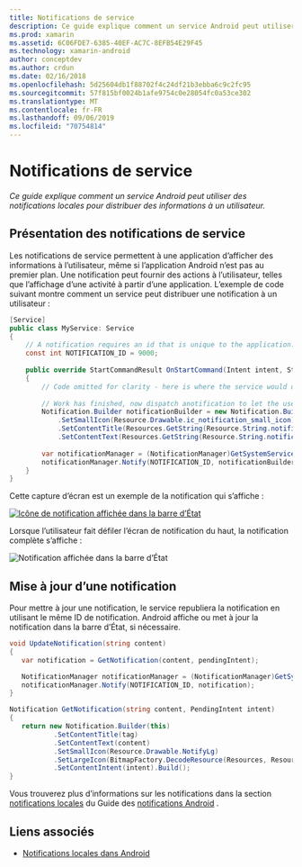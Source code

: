 ```yaml
---
title: Notifications de service
description: Ce guide explique comment un service Android peut utiliser des notifications locales pour distribuer des informations à un utilisateur.
ms.prod: xamarin
ms.assetid: 6C06FDE7-6385-40EF-AC7C-8EFB54E29F45
ms.technology: xamarin-android
author: conceptdev
ms.author: crdun
ms.date: 02/16/2018
ms.openlocfilehash: 5d25604db1f88702f4c24df21b3ebba6c9c2fc95
ms.sourcegitcommit: 57f815bf0024b1afe9754c0e28054fc0a53ce302
ms.translationtype: MT
ms.contentlocale: fr-FR
ms.lasthandoff: 09/06/2019
ms.locfileid: "70754814"
---
```

# <a name="service-notifications"></a>Notifications de service

_Ce guide explique comment un service Android peut utiliser des notifications locales pour distribuer des informations à un utilisateur._

## <a name="service-notifications-overview"></a>Présentation des notifications de service

Les notifications de service permettent à une application d’afficher des informations à l’utilisateur, même si l’application Android n’est pas au premier plan. Une notification peut fournir des actions à l’utilisateur, telles que l’affichage d’une activité à partir d’une application. L’exemple de code suivant montre comment un service peut distribuer une notification à un utilisateur :

```csharp
[Service]
public class MyService: Service 
{
    // A notification requires an id that is unique to the application.
    const int NOTIFICATION_ID = 9000;
    
    public override StartCommandResult OnStartCommand(Intent intent, StartCommandFlags flags, int startId)
    {
        // Code omitted for clarity - here is where the service would do something.
    
        // Work has finished, now dispatch anotification to let the user know.
        Notification.Builder notificationBuilder = new Notification.Builder(this)
            .SetSmallIcon(Resource.Drawable.ic_notification_small_icon)
            .SetContentTitle(Resources.GetString(Resource.String.notification_content_title))
            .SetContentText(Resources.GetString(Resource.String.notification_content_text));
        
        var notificationManager = (NotificationManager)GetSystemService(NotificationService);
        notificationManager.Notify(NOTIFICATION_ID, notificationBuilder.Build());
    }
}
```

Cette capture d’écran est un exemple de la notification qui s’affiche :

[![Icône de notification affichée dans la barre d’État](service-notifications-images/01-notification-sml.png)](service-notifications-images/01-notification.png#lightbox)

Lorsque l’utilisateur fait défiler l’écran de notification du haut, la notification complète s’affiche :

![Notification affichée dans la barre d’État](service-notifications-images/02-fullnotification.png)

## <a name="updating-a-notification"></a>Mise à jour d’une notification

Pour mettre à jour une notification, le service republiera la notification en utilisant le même ID de notification. Android affiche ou met à jour la notification dans la barre d’État, si nécessaire.

```csharp 
void UpdateNotification(string content)
{
   var notification = GetNotification(content, pendingIntent);

   NotificationManager notificationManager = (NotificationManager)GetSystemService(Context.NotificationService);
   notificationManager.Notify(NOTIFICATION_ID, notification);
}

Notification GetNotification(string content, PendingIntent intent)
{
   return new Notification.Builder(this)
           .SetContentTitle(tag)
           .SetContentText(content)
           .SetSmallIcon(Resource.Drawable.NotifyLg)
           .SetLargeIcon(BitmapFactory.DecodeResource(Resources, Resource.Drawable.Icon))
           .SetContentIntent(intent).Build();
}
```

Vous trouverez plus d’informations sur les notifications dans la section [notifications locales](~/android/app-fundamentals/notifications/local-notifications.md) du Guide des [notifications Android](~/android/app-fundamentals/notifications/index.md) .

## <a name="related-links"></a>Liens associés

- [Notifications locales dans Android](~/android/app-fundamentals/notifications/local-notifications.md)
